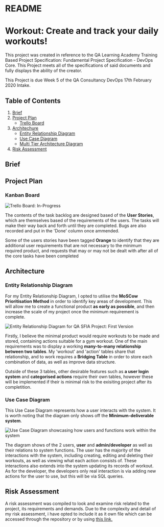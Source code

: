 # README

# Workout: Create and track your daily workouts!


This project was created in reference to the QA Learning Academy Training Based Project Specification: Fundamental Project Specification - DevOps Core. This Project meets all of the specifications of said documents and fully displays the ability of the creator.

This Project is due Week 5 of the QA Consultancy DevOps 17th February 2020 Intake.

## Table of Contents

1. [Brief](https://github.com/HavidDulsman/Workout/tree/developer#brief)
2. [Project Plan](https://github.com/HavidDulsman/Workout/tree/developer#brief)
    + [Trello Board](https://github.com/HavidDulsman/Workout/tree/developer#trello-board)
3. [Architechure](https://github.com/HavidDulsman/Workout/tree/developer#brief)
    + [Entity Relationship Diagram](https://github.com/HavidDulsman/Workout/tree/developer#entity-relationship-diagram)
    + [Use Case Diagram](https://github.com/HavidDulsman/Workout/tree/developer#use-case-diagram)
    + [Multi Tier Architecture Diagram](https://github.com/HavidDulsman/Workout/tree/developer#use-case-diagram)
4. [Risk Assessment](https://github.com/HavidDulsman/Workout/blob/developer/README.md#risk-assessment)

## Brief

## Project Plan
### Kanban Board
![Trello Board: In-Progress](https://i.imgur.com/8p3gPaO.png)

The contents of the task backlog are designed based of the **User Stories**, which are themselves based of the requirements of the users. The tasks will make their way back and forth until they are completed. Bugs are also recorded and put in the 'Done' column once ammended.

Some of the users stories have been tagged **Orange** to identify that they are additional user requirements that are not necessary to the minimum required product, and requests that may or may not be dealt with after all of the core tasks have been completed

## Architecture
### Entity Relationship Diagram
For my Entity Relationship Diagram, I opted to utilise the **MoSCow Prioritisation Method** in order to identify key areas of development. This will allow me to create a functional product **as early as possible**, and then increase the scale of my project once the minimum requirement is complete.

![Entity Relationship Diagram for QA SFIA Project: First Version](https://i.imgur.com/VCkA0So.png)

Firstly, I believe the minimal product would require workouts to be made and stored, containing actions suitable for a gym workout. One of the main requirements was to display a working **many-to-many relationship between two tables**. My 'workout' and 'action' tables share that relationship, and to work requires a **Bridging Table** in order to store each combination of data, as well as improve data structure.

Outside of these 3 tables, other desirable features such as **a user login system** and **categorised actions** require their own tables, however these will be implemented if their is minimal risk to the exisiting project after its completition.

### Use Case Diagram
This Use Case Diagram represents how a user interacts with the system. It is worth noting that the diagram only shows off the **Minimum-deliverable system**. 

![Use Case Diagram showcasing how users and functions work within the system](https://i.imgur.com/zM1Anws.png)

The diagram shows of the 2 users, **user** and **admin/developer** as well as their relations to system functions. The user has the majority of the interactions with the system, including creating, editing and deleting their workouts, as well as viewing what each action consists of. These interactions also extends into the system updating its records of workout. As for the developer, the developers only real interaction is via adding new actions for the user to use, but this will be via SQL queries.

## Risk Assessment
A risk assessment was compiled to look and examine risk related to the project, its requirements and demands. Due to the complexity and detail of my risk assessment, i have opted to include it as it own file which can be accessed through the repository or by using [this link.](https://github.com/HavidDulsman/Workout/blob/developer/workout_Risk.xlsx)
